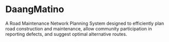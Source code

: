 # DaangMatino
A Road Maintenance Network Planning System designed to efficiently plan road construction and maintenance, allow community participation in reporting defects, and suggest optimal alternative routes.
